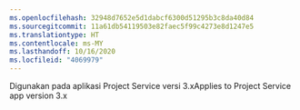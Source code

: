 ```yaml
---
ms.openlocfilehash: 32948d7652e5d1dabcf6300d51295b3c8da40d84
ms.sourcegitcommit: 11a61db54119503e82faec5f99c4273e8d1247e5
ms.translationtype: HT
ms.contentlocale: ms-MY
ms.lasthandoff: 10/16/2020
ms.locfileid: "4069979"
---
```

<span data-ttu-id="46fb0-101">Digunakan pada aplikasi Project Service versi 3.x</span><span class="sxs-lookup"><span data-stu-id="46fb0-101">Applies to Project Service app version 3.x</span></span>
